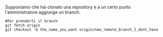 Supponiamo che hai clonato una repository e a un certo punto l'amministratore aggiunge un branch.

```
#Per prenderti il branch
git fetch origin
git checkout -b the_name_you_want origin/new_remote_branch_I_dont_have

```
